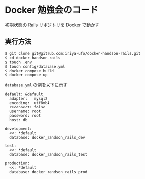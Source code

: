 # Docker 勉強会のコード

初期状態の Rails リポジトリを Docker で動かす

## 実行方法

```
$ git clone git@github.com:iriya-ufo/docker-handson-rails.git
$ cd docker-handson-rails
$ touch .env
$ touch config/database.yml
$ docker compose build
$ docker compose up
```

`database.yml` の例を以下に示す

```
default: &default
  adapter:   mysql2
  encoding:  utf8mb4
  reconnect: false
  username: root
  password: root
  host: db

development:
  <<: *default
  database: docker_handson_rails_dev

test:
  <<: *default
  database: docker_handson_rails_test

production:
  <<: *default
  database: docker_handson_rails_prod
```
